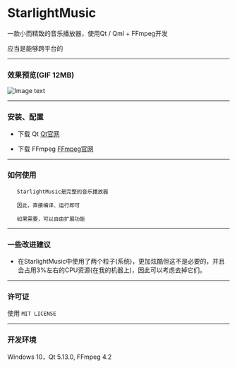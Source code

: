 ﻿# StarlightMusic

  一款小而精致的音乐播放器，使用Qt / Qml + FFmpeg开发
 
  应当是能够跨平台的

---

### 效果预览(GIF 12MB)

![Image text](preview/preview.gif) 

---

### 安装、配置 

 - 下载 Qt [Qt官网](https://www.qt.io/)

 - 下载 FFmpeg [FFmpeg官网](https://www.ffmpeg.org/)

---

### 如何使用

```
   StarlightMusic是完整的音乐播放器
   
   因此，直接编译、运行即可

   如果需要，可以自由扩展功能
```

---

### 一些改进建议

 - 在StarlightMusic中使用了两个粒子(系统)，更加炫酷但这不是必要的，并且会占用3%左右的CPU资源(在我的机器上)，因此可以考虑去掉它们。

---

### 许可证

   使用 `MIT LICENSE`

---

### 开发环境

  Windows 10，Qt 5.13.0, FFmpeg 4.2
